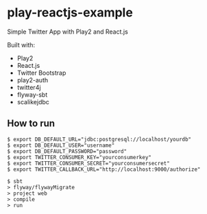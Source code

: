 # play-reactjs-example

Simple Twitter App with Play2 and React.js

Built with:

 - Play2
 - React.js
 - Twitter Bootstrap
 - play2-auth
 - twitter4j
 - flyway-sbt
 - scalikejdbc

## How to run

```
$ export DB_DEFAULT_URL="jdbc:postgresql://localhost/yourdb"
$ export DB_DEFAULT_USER="username"
$ export DB_DEFAULT_PASSWORD="password"
$ export TWITTER_CONSUMER_KEY="yourconsumerkey"
$ export TWITTER_CONSUMER_SECRET="yourconsumersecret"
$ export TWITTER_CALLBACK_URL="http://localhost:9000/authorize"

$ sbt
> flyway/flywayMigrate
> project web
> compile
> run
```

